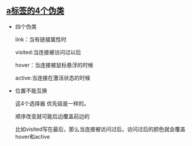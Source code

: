 ## [a标签的4个伪类](http://docs.lipeihua.vip/#/./CSS/09.CSS其他?id=a标签的4个伪类)

- 四个伪类

  link：当有链接属性时

  visited:当连接被访问过以后

  hover：当连接被鼠标悬浮的时候

  active:当连接在激活状态的时候

- 位置不能互换

  这4个选择器 优先级是一样的。

  顺序改变就可能后边覆盖前边的

  比如visited写在最后，那么当连接被访问过后，访问过后的颜色就会覆盖hover和active